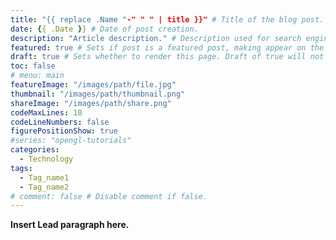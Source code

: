 ```yaml
---
title: "{{ replace .Name "-" " " | title }}" # Title of the blog post.
date: {{ .Date }} # Date of post creation.
description: "Article description." # Description used for search engine.
featured: true # Sets if post is a featured post, making appear on the home page side bar.
draft: true # Sets whether to render this page. Draft of true will not be rendered.
toc: false
# menu: main
featureImage: "/images/path/file.jpg"
thumbnail: "/images/path/thumbnail.png"
shareImage: "/images/path/share.png"
codeMaxLines: 10
codeLineNumbers: false
figurePositionShow: true
#series: "opengl-tutorials"
categories:
  - Technology
tags:
  - Tag_name1
  - Tag_name2
# comment: false # Disable comment if false.
---
```


**Insert Lead paragraph here.**
